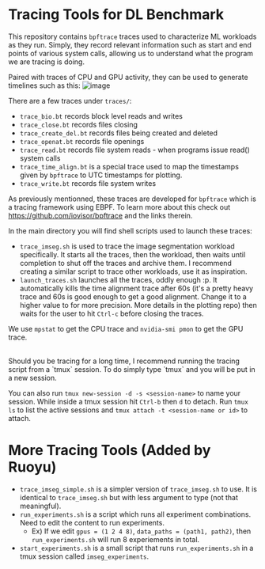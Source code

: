 # Tracing Tools for DL Benchmark

This repository contains `bpftrace` traces used to characterize ML workloads as they run. Simply, they record relevant information such as start and end points of various system calls, allowing us to understand what the program we are tracing is doing. 

Paired with traces of CPU and GPU activity, they can be used to generate timelines such as this:
![image](assets/4gpus_1xRAM.png)

There are a few traces under `traces/`:
- `trace_bio.bt` records block level reads and writes 
- `trace_close.bt` records files closing 
- `trace_create_del.bt` records files being created and deleted
- `trace_openat.bt` records file openings
- `trace_read.bt` records file system reads - when programs issue read() system calls
- `trace_time_align.bt` is a special trace used to map the timestamps given by `bpftrace` to UTC timestamps for plotting.
- `trace_write.bt` records file system writes

As previously mentionned, these traces are developed for `bpftrace` which is a tracing framework using EBPF. To learn more about this check out https://github.com/iovisor/bpftrace and the links therein.

In the main directory you will find shell scripts used to launch these traces:
- `trace_imseg.sh` is used to trace the image segmentation workload specifically. It starts all the traces, then the workload, then waits until completion to shut off the traces and archive them. I recommend creating a similar script to trace other workloads, use it as inspiration.
- `launch_traces.sh` launches all the traces, oddly enough :p. It automatically kills the time alignment trace after 60s (it's a pretty heavy trace and 60s is good enough to get a good alignment. Change it to a higher value to for more precision. More details in the plotting repo) then waits for the user to hit `Ctrl-c` before closing the traces.

We use `mpstat` to get the CPU trace and `nvidia-smi pmon` to get the GPU trace.

<br>
Should you be tracing for a long time, I recommend running the tracing script from a `tmux` session. To do simply type `tmux` and you will be put in a new session. 

You can also run `tmux new-session -d -s <session-name>` to name your session. While inside a tmux session hit `Ctrl-b` then `d` to detach. Run `tmux ls` to list the active sessions and `tmux attach -t <session-name or id>` to attach.

# More Tracing Tools (Added by Ruoyu)
- `trace_imseg_simple.sh` is a simpler version of `trace_imseg.sh` to use. It is identical to `trace_imseg.sh` but with less argument to type (not that meaningful).
- `run_experiments.sh` is a script which runs all experiment combinations. Need to edit the content to run experiments.
    - Ex) If we edit `gpus = (1 2 4 8)`, `data_paths = (path1, path2)`, then `run_experiments.sh` will run 8 experiements in total.
- `start_experiments.sh` is a small script that runs `run_experiments.sh` in a tmux session called `imseg_experiments`.